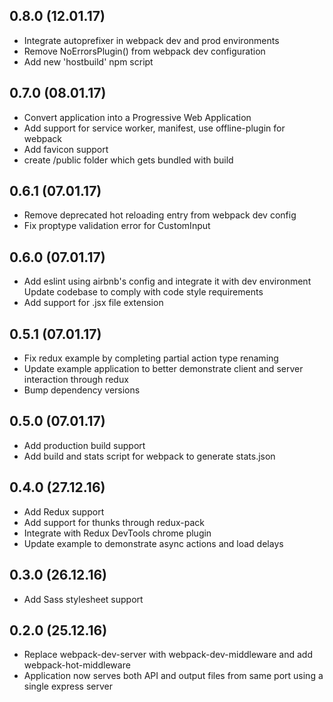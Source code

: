 ## 0.8.0 (12.01.17)
*  Integrate autoprefixer in webpack dev and prod environments
*  Remove NoErrorsPlugin() from webpack dev configuration
*  Add new 'hostbuild' npm script

## 0.7.0 (08.01.17)
*  Convert application into a Progressive Web Application
*  Add support for service worker, manifest, use offline-plugin for webpack
*  Add favicon support
*  create /public folder which gets bundled with build

## 0.6.1 (07.01.17)
*  Remove deprecated hot reloading entry from webpack dev config
*  Fix proptype validation error for CustomInput

## 0.6.0 (07.01.17)
*  Add eslint using airbnb's config and integrate it with dev environment
Update codebase to comply with code style requirements
*  Add support for .jsx file extension

## 0.5.1 (07.01.17)
*  Fix redux example by completing partial action type renaming
*  Update example application to better demonstrate client and server interaction through redux
*  Bump dependency versions

## 0.5.0 (07.01.17)
*  Add production build support
*  Add build and stats script for webpack to generate stats.json 

## 0.4.0 (27.12.16)
*  Add Redux support
*  Add support for thunks through redux-pack
*  Integrate with Redux DevTools chrome plugin
*  Update example to demonstrate async actions and load delays

## 0.3.0 (26.12.16)
*  Add Sass stylesheet support

## 0.2.0 (25.12.16)
*  Replace webpack-dev-server with webpack-dev-middleware and add webpack-hot-middleware
*  Application now serves both API and output files from same port using a single express server

